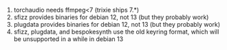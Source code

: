 1. torchaudio needs ffmpeg<7 (trixie ships 7.*)
2. sfizz provides binaries for debian 12, not 13 (but they probably work)
3. plugdata provides binaries for debian 12, not 13 (but they probably work)
4. sfizz, plugdata, and bespokesynth use the old keyring format, which will be unsupported in a
   while in debian 13
